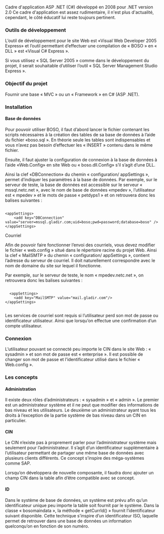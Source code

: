 Cadre d'application ASP .NET (C#) développé en 2008 pour .NET version 2.0 Ce cadre d'application 
est assez rudimentaire, il n'est plus d'actualité, cependant, le côté éducatif lui reste toujours pertinent.

<h3>Outils de développement</h3>

L’outil de développement pour le site Web est «Visual Web Developer 2005 Express» et l’outil permettant d’effectuer une compilation de « BOSO » en « DLL »  est «Visual C# Express ».

Si vous utilisez « SQL Server 2005 » comme dans le développement du projet, il serait souhaitable d’utiliser l’outil « SQL Server Management Studio Express ».

<h3>Objectif du projet</h3>

Fournir une base « MVC » ou un « Framework » en C# (ASP .NET).

<h3>Installation</h3>

<h4>Base de données</h4>

Pour pouvoir utiliser BOSO, il faut d’abord lancer le fichier contenant les scripts nécessaires à la création des tables de sa base de données à l’aide du fichier «boso.sql ». En théorie seule les tables sont indispensables et vous n’avez pas besoin d’effectuer les « INSERT » contenu dans le même fichier.

Ensuite, il faut ajuster la configuration de connexion à la base de données à l’aide «Web.Config» en site Web ou « boso.dll.Config» s’il s’agit d’une DLL.

Ainsi la clef «DBConnection» du chemin « configuration/ appSettings », permet d’indiquer les paramètres à la base de données. Par exemple, sur le serveur de teste, la base de données est accessible sur le serveur  « mssql.netc.net », avec le nom de base de données «mpedev », l’utilisateur est « mpedev » et le mots de passe « petdyps1 » et on retrouvera donc les balises suivantes :

<code>
&lt;appSettings&gt;
	&lt;add key="DBConnection" value="server=mssql.gladir.com;uid=boso;pwd=password;database=boso" /&gt;
&lt;/appSettings&gt;
</code>  

Courriel

Afin de pouvoir faire fonctionner l’envoi des courriels, vous devez modifier le fichier « web.config » situé dans le répertoire racine du projet Web. Ainsi la clef « MailSMTP » du chemin « configuration/ appSettings », contient l’adresse du serveur de courriel. Il doit naturellement correspondre avec le nom de domaine du site sur lequel il fonctionne. 

Par exemple, sur le serveur de teste, le nom « mpedev.netc.net », on retrouvera donc les balises suivantes :

<code>
  &lt;appSettings&gt;
    &lt;add key="MailSMTP" value="mail.gladir.com"/&gt;
&lt;/appSettings&gt;

</code>

Les services de courriel sont requis si l’utilisateur perd son mot de passe ou identificateur utilisateur. Ainsi que lorsqu’on effectue une confirmation d’un compte utilisateur.

<h3>Connexion</h3>

L’utilisateur pouvant se connecté peu importe le CIN dans le site Web : « sysadmin » et son mot de passe est « enterprise ». Il est possible de changer son mot de passe et l’identificateur utilisé dans le fichier « Web.config ».



<h3>Les concepts</h3>

<h4>Administration</h4>

Il existe deux rôles d’administrateurs : « sysadmin » et « admin ». Le premier est un administrateur système et il ne peut que modifier des informations de bas niveau et les utilisateurs. Le deuxième un administrateur ayant tous les droits à l’exception de la partie système de bas niveau dans un CIN en particulier.

<h4>CIN</h4>

Le CIN n’existe pas à proprement parler pour l’administrateur système mais seulement pour l’administrateur. Il s’agit d’un identificateur supplémentaire à l’utilisateur permettant de partager une même base de données avec plusieurs clients différents. Ce concept s’inspire des méga-systèmes comme SAP.

Lorsqu’on développera de nouvelle composante, il faudra donc ajouter un champ CIN dans la table afin d’être compatible avec se concept.

<h4>ID</h4>

Dans le système de base de données, un système est prévu afin qu’un identificateur unique peu importe la table soit fournit par le système. Dans la classe « bosomaindata », la méthode « getCurrId() » fournit l’identificateur suivant disponible. Cette technique s’inspire d’un identificateur ISO, laquelle permet de retrouver dans une base de données un information quelconqu’on en fonction de son numéro.
